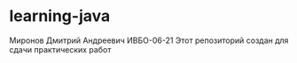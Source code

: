 # learning-java
Миронов Дмитрий Андреевич ИВБО-06-21
Этот репозиторий создан для сдачи практических работ

